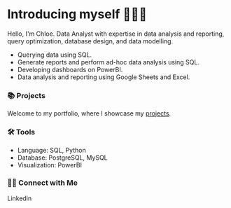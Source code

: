 # Introducing myself 🙋🏻‍♀️
Hello, I'm Chloe. Data Analyst with expertise in data analysis and reporting, query optimization, database design, and data modelling.

- Querying data using SQL.
- Generate reports and perform ad-hoc data analysis using SQL.
- Developing dashboards on PowerBI.
- Data analysis and reporting using Google Sheets and Excel.


### 📚 Projects

Welcome to my portfolio, where I showcase my [projects]([README.md](https://github.com/thisisChloe/Portfolio/blob/main/README.md)).

### 🛠️ Tools

- Language: SQL, Python
- Database: PostgreSQL, MySQL
- Visualization: PowerBI

### 👋🏻 Connect with Me

Linkedin
